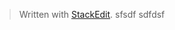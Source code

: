 


> Written with [StackEdit](https://stackedit.io/).
> sfsdf
> sdfdsf
<!--stackedit_data:
eyJoaXN0b3J5IjpbMTU5NzUxMTgwXX0=
-->